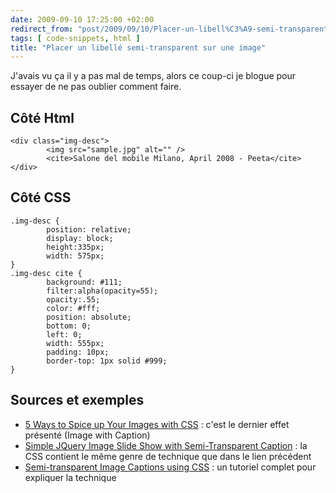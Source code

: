 ```yaml
---
date: 2009-09-10 17:25:00 +02:00
redirect_from: "post/2009/09/10/Placer-un-libell%C3%A9-semi-transparent-sur-une-image"
tags: [ code-snippets, html ]
title: "Placer un libellé semi-transparent sur une image"
---
```


J'avais vu ça il y a pas mal de temps, alors ce coup-ci je blogue pour
essayer de ne pas oublier comment faire.

## Côté Html

```
<div class="img-desc">
        <img src="sample.jpg" alt="" />
        <cite>Salone del mobile Milano, April 2008 - Peeta</cite>
</div>
```

## Côté CSS

```
.img-desc {
        position: relative;
        display: block;
        height:335px;
        width: 575px;
}
.img-desc cite {
        background: #111;
        filter:alpha(opacity=55);
        opacity:.55;
        color: #fff;
        position: absolute;
        bottom: 0;
        left: 0;
        width: 555px;
        padding: 10px;
        border-top: 1px solid #999;
}
```

## Sources et exemples

* [5 Ways to Spice up Your Images with CSS](http://www.sohtanaka.com/web-design/spice-up-your-images-with-css/) : c'est le dernier effet
présenté (Image with Caption)
* [Simple JQuery Image Slide Show with Semi-Transparent
Caption](http://www.queness.com/post/152/simple-jquery-image-slide-show-with-semi-transparent-caption) : la CSS contient le même genre de technique que dans le lien
précédent
* [Semi-transparent Image Captions using CSS](http://www.cssbakery.com/2009/03/captioning-image-in-blogger.html) : un tutoriel
complet pour expliquer la technique
